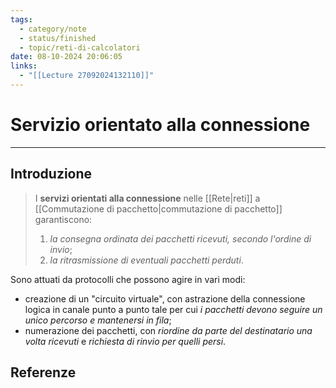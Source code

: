 ```yaml
---
tags:
  - category/note
  - status/finished
  - topic/reti-di-calcolatori
date: 08-10-2024 20:06:05
links:
  - "[[Lecture 27092024132110]]"
---
```

# Servizio orientato alla connessione
---
## Introduzione
> I **servizi orientati alla connessione** nelle [[Rete|reti]] a [[Commutazione di pacchetto|commutazione di pacchetto]] garantiscono:
> 1. _la consegna ordinata dei pacchetti ricevuti, secondo l'ordine di invio_;
> 2. _la ritrasmissione di eventuali pacchetti perduti_.

Sono attuati da protocolli che possono agire in vari modi:
- creazione di un "circuito virtuale", con astrazione della connessione logica in canale punto a punto tale per cui _i pacchetti devono seguire un unico percorso e mantenersi in fila_;
- numerazione dei pacchetti, con _riordine da parte del destinatario una volta ricevuti_ e _richiesta di rinvio per quelli persi_.

## Referenze
